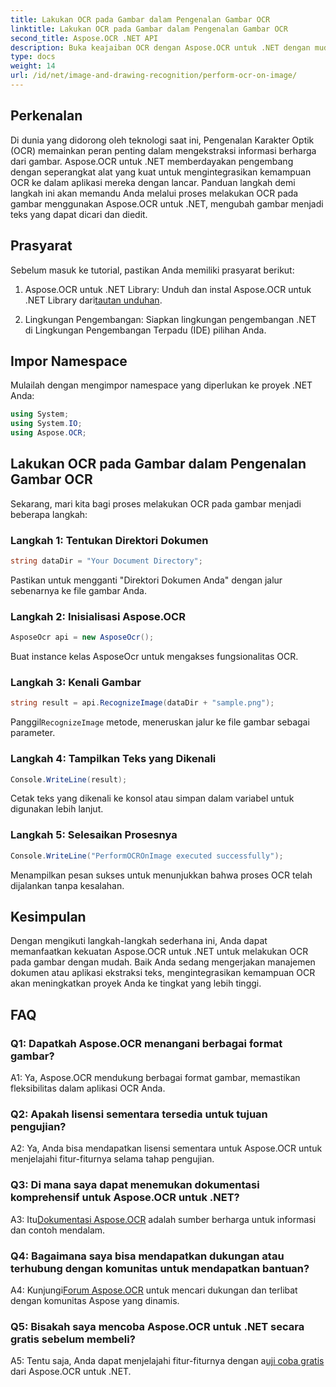 ```yaml
---
title: Lakukan OCR pada Gambar dalam Pengenalan Gambar OCR
linktitle: Lakukan OCR pada Gambar dalam Pengenalan Gambar OCR
second_title: Aspose.OCR .NET API
description: Buka keajaiban OCR dengan Aspose.OCR untuk .NET dengan mudah mengekstrak teks dari gambar. Jelajahi tutorial untuk integrasi yang lancar.
type: docs
weight: 14
url: /id/net/image-and-drawing-recognition/perform-ocr-on-image/
---
```

## Perkenalan

Di dunia yang didorong oleh teknologi saat ini, Pengenalan Karakter Optik (OCR) memainkan peran penting dalam mengekstraksi informasi berharga dari gambar. Aspose.OCR untuk .NET memberdayakan pengembang dengan seperangkat alat yang kuat untuk mengintegrasikan kemampuan OCR ke dalam aplikasi mereka dengan lancar. Panduan langkah demi langkah ini akan memandu Anda melalui proses melakukan OCR pada gambar menggunakan Aspose.OCR untuk .NET, mengubah gambar menjadi teks yang dapat dicari dan diedit.

## Prasyarat

Sebelum masuk ke tutorial, pastikan Anda memiliki prasyarat berikut:

1.  Aspose.OCR untuk .NET Library: Unduh dan instal Aspose.OCR untuk .NET Library dari[tautan unduhan](https://releases.aspose.com/ocr/net/).

2. Lingkungan Pengembangan: Siapkan lingkungan pengembangan .NET di Lingkungan Pengembangan Terpadu (IDE) pilihan Anda.

## Impor Namespace

Mulailah dengan mengimpor namespace yang diperlukan ke proyek .NET Anda:

```csharp
using System;
using System.IO;
using Aspose.OCR;
```

## Lakukan OCR pada Gambar dalam Pengenalan Gambar OCR

Sekarang, mari kita bagi proses melakukan OCR pada gambar menjadi beberapa langkah:

### Langkah 1: Tentukan Direktori Dokumen

```csharp
string dataDir = "Your Document Directory";
```

Pastikan untuk mengganti "Direktori Dokumen Anda" dengan jalur sebenarnya ke file gambar Anda.

### Langkah 2: Inisialisasi Aspose.OCR

```csharp
AsposeOcr api = new AsposeOcr();
```

Buat instance kelas AsposeOcr untuk mengakses fungsionalitas OCR.

### Langkah 3: Kenali Gambar

```csharp
string result = api.RecognizeImage(dataDir + "sample.png");
```

 Panggil`RecognizeImage` metode, meneruskan jalur ke file gambar sebagai parameter.

### Langkah 4: Tampilkan Teks yang Dikenali

```csharp
Console.WriteLine(result);
```

Cetak teks yang dikenali ke konsol atau simpan dalam variabel untuk digunakan lebih lanjut.

### Langkah 5: Selesaikan Prosesnya

```csharp
Console.WriteLine("PerformOCROnImage executed successfully");
```

Menampilkan pesan sukses untuk menunjukkan bahwa proses OCR telah dijalankan tanpa kesalahan.

## Kesimpulan

Dengan mengikuti langkah-langkah sederhana ini, Anda dapat memanfaatkan kekuatan Aspose.OCR untuk .NET untuk melakukan OCR pada gambar dengan mudah. Baik Anda sedang mengerjakan manajemen dokumen atau aplikasi ekstraksi teks, mengintegrasikan kemampuan OCR akan meningkatkan proyek Anda ke tingkat yang lebih tinggi.

## FAQ

### Q1: Dapatkah Aspose.OCR menangani berbagai format gambar?

A1: Ya, Aspose.OCR mendukung berbagai format gambar, memastikan fleksibilitas dalam aplikasi OCR Anda.

### Q2: Apakah lisensi sementara tersedia untuk tujuan pengujian?

A2: Ya, Anda bisa mendapatkan lisensi sementara untuk Aspose.OCR untuk menjelajahi fitur-fiturnya selama tahap pengujian.

### Q3: Di mana saya dapat menemukan dokumentasi komprehensif untuk Aspose.OCR untuk .NET?

 A3: Itu[Dokumentasi Aspose.OCR](https://reference.aspose.com/ocr/net/) adalah sumber berharga untuk informasi dan contoh mendalam.

### Q4: Bagaimana saya bisa mendapatkan dukungan atau terhubung dengan komunitas untuk mendapatkan bantuan?

 A4: Kunjungi[Forum Aspose.OCR](https://forum.aspose.com/c/ocr/16) untuk mencari dukungan dan terlibat dengan komunitas Aspose yang dinamis.

### Q5: Bisakah saya mencoba Aspose.OCR untuk .NET secara gratis sebelum membeli?

 A5: Tentu saja, Anda dapat menjelajahi fitur-fiturnya dengan a[uji coba gratis](https://releases.aspose.com/) dari Aspose.OCR untuk .NET.